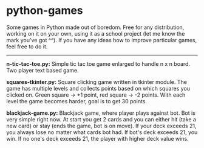 # python-games
Some games in Python made out of boredom. Free for any distribution, working on it on your own, using it
as a school project (let me know the mark you've got ^^). If you have any ideas how to improve particular 
games, feel free to do it.

--------------------------------------------------------------------------------------------------------

**n-tic-tac-toe.py:** Simple tic tac toe game enlarged to handle n x n board. Two player text based game.

**squares-tkinter.py:** Square clicking game written in tkinter module. The game has multiple levels and 
collects points based on which squares you clicked on. Green square -> +1 point, red square -> -2 points.
With each level the game becomes harder, goal is to get 30 points.

**blackjack-game.py:** Blackjack game, where player plays against bot. Bot is very simple right now. At 
start you get 2 cards and you can either hit (take a new card) or stay (ends the game, bot is on move). 
If your deck exceeds 21, you always lose no matter what cards bot had. If bot's deck exceeds 21, you win. 
If no one's deck exceeds 21, the player with higher deck value wins.